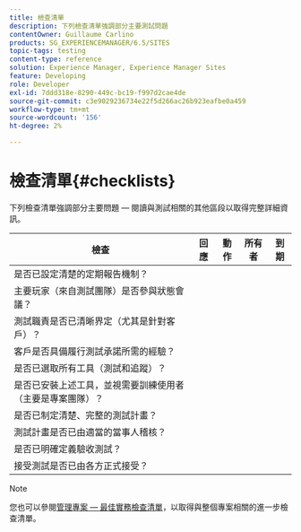 ```yaml
---
title: 檢查清單
description: 下列檢查清單強調部分主要測試問題
contentOwner: Guillaume Carlino
products: SG_EXPERIENCEMANAGER/6.5/SITES
topic-tags: testing
content-type: reference
solution: Experience Manager, Experience Manager Sites
feature: Developing
role: Developer
exl-id: 7ddd318e-8290-449c-bc19-f997d2cae4de
source-git-commit: c3e9029236734e22f5d266ac26b923eafbe0a459
workflow-type: tm+mt
source-wordcount: '156'
ht-degree: 2%

---
```


# 檢查清單{#checklists}

下列檢查清單強調部分主要問題 — 閱讀與測試相關的其他區段以取得完整詳細資訊。

| 檢查 | 回應 | 動作 | 所有者 | 到期 |
|---|---|---|---|---|
| 是否已設定清楚的定期報告機制？ |  |  |  |  |
| 主要玩家（來自測試團隊）是否參與狀態會議？ |  |  |  |  |
| 測試職責是否已清晰界定（尤其是針對客戶）？ |  |  |  |  |
| 客戶是否具備履行測試承諾所需的經驗？ |  |  |  |  |
| 是否已選取所有工具（測試和追蹤）？ |  |  |  |  |
| 是否已安裝上述工具，並視需要訓練使用者（主要是專案團隊）？ |  |  |  |  |
| 是否已制定清楚、完整的測試計畫？ |  |  |  |  |
| 測試計畫是否已由適當的當事人稽核？ |  |  |  |  |
| 是否已明確定義驗收測試？ |  |  |  |  |
| 接受測試是否已由各方正式接受？ |  |  |  |  |

>[!NOTE]
>
>您也可以參閱[管理專案 — 最佳實務檢查清單](/help/managing/best-practices.md)，以取得與整個專案相關的進一步檢查清單。

